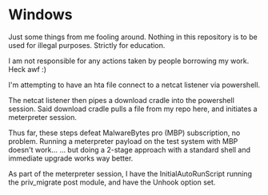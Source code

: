 # Windows

Just some things from me fooling around. Nothing in this repository is to be used for illegal purposes. Strictly for education.

I am not responsible for any actions taken by people borrowing my work. Heck awf :)

I'm attempting to have an hta file connect to a netcat listener via powershell.

The netcat listener then pipes a download cradle into the powershell session.
  Said download cradle pulls a file from my repo here, and initiates a meterpreter session.
  
Thus far, these steps defeat MalwareBytes pro (MBP) subscription, no problem. Running a meterpreter payload on the test system with MBP doesn't work...
  ... but doing a 2-stage approach with a standard shell and immediate upgrade works way better.

As part of the meterpreter session, I have the InitialAutoRunScript running the priv_migrate post module, and have the Unhook option set.
